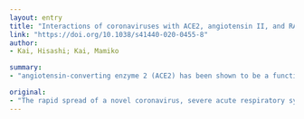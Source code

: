 ```yaml
---
layout: entry
title: "Interactions of coronaviruses with ACE2, angiotensin II, and RAS inhibitors-lessons from available evidence and insights into COVID-19"
link: "https://doi.org/10.1038/s41440-020-0455-8"
author:
- Kai, Hisashi; Kai, Mamiko

summary:
- "angiotensin-converting enzyme 2 (ACE2) has been shown to be a functional receptor for SARS-CoV-2 to enter host target cells. Animal data suggested a potential protective effect of ARBs against COVID-19 pneumonia because an ARB prevented the aggravation of acute lung injury in mice."

original:
- "The rapid spread of a novel coronavirus, severe acute respiratory syndrome coronavirus 2 (SARS-CoV-2), has led to an ongoing pandemic of coronavirus disease 2019 (COVID-19). Recently, angiotensin-converting enzyme 2 (ACE2) has been shown to be a functional receptor for SARS-CoV-2 to enter host target cells. Given that angiotensin receptor blockers (ARBs) and an ACE inhibitor (ACEI) upregulated ACE2 expression in animal studies, the concern might arise regarding whether ARBs and ACEIs would increase the morbidity and mortality of COVID-19. On the other hand, animal data suggested a potential protective effect of ARBs against COVID-19 pneumonia because an ARB prevented the aggravation of acute lung injury in mice infected with SARS-CoV, which is closely related to SARS-CoV-2. Importantly, however, there is no clinical or experimental evidence supporting that ARBs and ACEIs either augment the susceptibility to SARS-CoV-2 or aggravate the severity and outcomes of COVID-19 at present. Until further data are available, it is recommended that ARB and ACEI medications be continued for the treatment of patients with cardiovascular disease and hypertension, especially those at high risk, according to guideline-directed medical therapy based on the currently available evidence."
---
```


